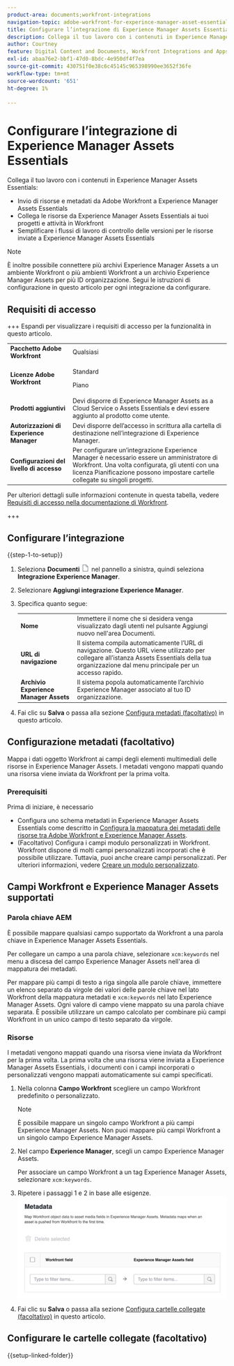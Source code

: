 ```yaml
---
product-area: documents;workfront-integrations
navigation-topic: adobe-workfront-for-experince-manager-asset-essentials
title: Configurare l’integrazione di Experience Manager Assets Essentials
description: Collega il tuo lavoro con i contenuti in Experience Manager Assets Essentials.
author: Courtney
feature: Digital Content and Documents, Workfront Integrations and Apps
exl-id: abaa76e2-bbf1-47d0-8bdc-4e950df4f7ea
source-git-commit: 430751f0e38c6c45145c965398990ee3652f36fe
workflow-type: tm+mt
source-wordcount: '651'
ht-degree: 1%

---
```


# Configurare l’integrazione di Experience Manager Assets Essentials

Collega il tuo lavoro con i contenuti in Experience Manager Assets Essentials&#x200B;:

* Invio di risorse e metadati da Adobe Workfront a Experience Manager Assets Essentials&#x200B;
* Collega le risorse da Experience Manager Assets Essentials ai tuoi progetti e attività in Workfront&#x200B;
* Semplificare i flussi di lavoro di controllo delle versioni per le risorse inviate a Experience Manager Assets Essentials

>[!NOTE]
>
>È inoltre possibile connettere più archivi Experience Manager Assets a un ambiente Workfront o più ambienti Workfront a un archivio Experience Manager Assets per più ID organizzazione. Segui le istruzioni di configurazione in questo articolo per ogni integrazione da configurare.

## Requisiti di accesso

+++ Espandi per visualizzare i requisiti di accesso per la funzionalità in questo articolo.

<table>
  <tr>
   <td><strong>Pacchetto Adobe Workfront</strong>
   </td>
   <td>Qualsiasi
   </td>
  </tr>
  <tr>
   <td><strong>Licenze Adobe Workfront</strong>
   </td>
   <td>
   <p>Standard</p>
   <p>Piano</p>
   </td>
  </tr>
  <tr>
   <td><strong>Prodotti aggiuntivi</strong>
   </td>
   <td>Devi disporre di Experience Manager Assets as a Cloud Service o Assets Essentials e devi essere aggiunto al prodotto come utente.
   </td>
  </tr>
  <tr>
   <td><strong>Autorizzazioni di Experience Manager</strong>
   </td>
   <td>Devi disporre dell’accesso in scrittura alla cartella di destinazione nell’integrazione di Experience Manager.
   </td>
  </tr>
  <tr>
   <td><strong>Configurazioni del livello di accesso</strong>
   </td>
   <td>Per configurare un’integrazione Experience Manager è necessario essere un amministratore di Workfront. Una volta configurata, gli utenti con una licenza Pianificazione possono impostare cartelle collegate su singoli progetti.
   </td>
  </tr>
</table>

Per ulteriori dettagli sulle informazioni contenute in questa tabella, vedere [Requisiti di accesso nella documentazione di Workfront](/help/quicksilver/administration-and-setup/add-users/access-levels-and-object-permissions/access-level-requirements-in-documentation.md).

+++

## Configurare l’integrazione

{{step-1-to-setup}}

1. Seleziona **Documenti** ![icona documenti](assets/document-icon.png) nel pannello a sinistra, quindi seleziona **Integrazione Experience Manager**.
1. Selezionare **Aggiungi integrazione Experience Manager**.
1. Specifica quanto segue:

   <table>
   <tr>
      <td><strong>Nome</strong>
      </td>
      <td>Immettere il nome che si desidera venga visualizzato dagli utenti nel pulsante Aggiungi nuovo nell'area Documenti.
      </td>
   </tr>
   <tr>
      <td><strong>URL di navigazione</strong>
      </td>
      <td>Il sistema compila automaticamente l’URL di navigazione. Questo URL viene utilizzato per collegare all’istanza Assets Essentials della tua organizzazione dal menu principale per un accesso rapido.
      </td>
   </tr>
   <tr>
      <td>
      <strong>Archivio Experience Manager Assets</strong>
      </td>
      <td>
      Il sistema popola automaticamente l’archivio Experience Manager associato al tuo ID organizzazione.
      </td>
   </tr>
   </table>

1. Fai clic su **Salva** o passa alla sezione [Configura metadati (facoltativo)](#set-up-metadata-optional) in questo articolo.


## Configurazione metadati (facoltativo)

Mappa i dati oggetto Workfront ai campi degli elementi multimediali delle risorse in Experience Manager Assets. I metadati vengono mappati quando una risorsa viene inviata da Workfront per la prima volta.


### Prerequisiti

Prima di iniziare, è necessario

* Configura uno schema metadati in Experience Manager Assets Essentials come descritto in [Configura la mappatura dei metadati delle risorse tra Adobe Workfront e Experience Manager Assets](https://experienceleague.adobe.com/it/docs/experience-manager-cloud-service/content/assets/integrations/configure-asset-metadata-mapping).
* (Facoltativo) Configura i campi modulo personalizzati in Workfront. Workfront dispone di molti campi personalizzati incorporati che è possibile utilizzare. Tuttavia, puoi anche creare campi personalizzati. Per ulteriori informazioni, vedere [Creare un modulo personalizzato](/help/quicksilver/administration-and-setup/customize-workfront/create-manage-custom-forms/form-designer/design-a-form/design-a-form.md).

## Campi Workfront e Experience Manager Assets supportati

### Parola chiave AEM

È possibile mappare qualsiasi campo supportato da Workfront a una parola chiave in Experience Manager Assets Essentials.

Per collegare un campo a una parola chiave, selezionare `xcm:keywords` nel menu a discesa del campo Experience Manager Assets nell&#39;area di mappatura dei metadati.

Per mappare più campi di testo a riga singola alle parole chiave, immettere un elenco separato da virgole dei valori delle parole chiave nel lato Workfront della mappatura metadati e `xcm:keywords` nel lato Experience Manager Assets. Ogni valore di campo viene mappato su una parola chiave separata. È possibile utilizzare un campo calcolato per combinare più campi Workfront in un unico campo di testo separato da virgole.

<!--
Look for essentials article
For more information on keywords in Experience Manager Assets, including how to create and manage keywords, see [Administering Tags]( https://experienceleague.adobe.com/docs/experience-manager-64/administering/contentmanagement/tags.html?lang=it).
-->


### Risorse

I metadati vengono mappati quando una risorsa viene inviata da Workfront per la prima volta. La prima volta che una risorsa viene inviata a Experience Manager Assets Essentials, i documenti con i campi incorporati o personalizzati vengono mappati automaticamente sui campi specificati.

1. Nella colonna **Campo Workfront** scegliere un campo Workfront predefinito o personalizzato.

   >[!NOTE]
   >
   >È possibile mappare un singolo campo Workfront a più campi Experience Manager Assets. Non puoi mappare più campi Workfront a un singolo campo Experience Manager Assets.

1. Nel campo **Experience Manager**, scegli un campo Experience Manager Assets.

   Per associare un campo Workfront a un tag Experience Manager Assets, selezionare `xcm:keywords`.

1. Ripetere i passaggi 1 e 2 in base alle esigenze.
   ![abilita metadati](assets/metadata-assets-essentials.png)
1. Fai clic su **Salva** o passa alla sezione [Configura cartelle collegate (facoltativo)](#set-up-linked-folders-optional) in questo articolo.


## Configurare le cartelle collegate (facoltativo)

{{setup-linked-folder}}
